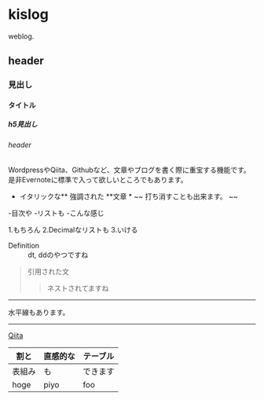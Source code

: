 # kislog
weblog.

## header
### 見出し
#### タイトル
##### h5見出し
###### header

WordpressやQiita、Githubなど、文章やブログを書く際に重宝する機能です。
是非Evernoteに標準で入って欲しいところでもあります。


* イタリックな** 強調された **文章 *
~~ 打ち消すことも出来ます。 ~~

-目次や
-リストも
-こんな感じ

1.もちろん
2.Decimalなリストも
3.いける

<dl>
	<dt>Definition</dt>
	<dd>dt, ddのやつですね</dd>
</dl>

>引用された文
>>ネストされてますね

***

水平線もあります。

***

[Qiita](http://qiita.com/Qiita/items/c686397e4a0f4f11683d)



|割と|直感的な|テーブル|
|--|--|--|
|表組み|も|できます|
|hoge|piyo|foo|